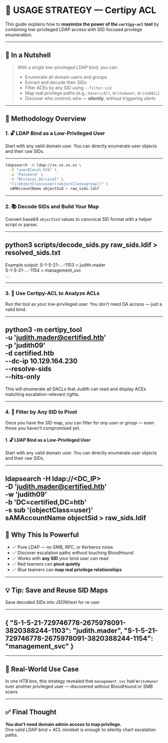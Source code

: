 # 🧠 USAGE STRATEGY — Certipy ACL

This guide explains how to **maximize the power of the `certipy-acl` tool** by combining low-privileged LDAP access with SID-focused privilege enumeration.

---

## 🔐 In a Nutshell

> With a single low-privileged LDAP bind, you can:
>
> - Enumerate all domain users and groups
> - Extract and decode their SIDs
> - Filter ACEs by any SID using `--filter-sid`
> - Map real privilege paths (e.g., `GenericAll`, `WriteOwner`, `WriteDACL`)
> - Discover who controls who — **silently**, without triggering alerts

---

## 🧩 Methodology Overview

### 1. 🔓 **LDAP Bind as a Low-Privileged User**
Start with any valid domain user. You can directly enumerate user objects and their raw SIDs.

---
```bash
ldapsearch -H ldap://xx.xx.xx.xx \
  -D "user@local.htb" \
  -w 'Password' \
  -b "DC=local,DC=local" \
  "(|(objectClass=user)(objectClass=group))" \
  sAMAccountName objectSid > raw_sids.ldif

```
---

### 2. 📚 **Decode SIDs and Build Your Map**
Convert base64 `objectSid` values to canonical SID format with a helper script or parser.

---
python3 scripts/decode_sids.py raw_sids.ldif > resolved_sids.txt
---

Example output:
S-1-5-21-...-1103 = judith.mader  
S-1-5-21-...-1154 = management_svc  
...

---

### 3. 🧠 **Use Certipy-ACL to Analyze ACLs**
Run the tool as your low-privileged user. You don’t need DA access — just a valid bind.

---
python3 -m certipy_tool \
  -u 'judith.mader@certified.htb' \
  -p 'judith09' \
  -d certified.htb \
  --dc-ip 10.129.164.230 \
  --resolve-sids \
  --hits-only
---

This will enumerate all DACLs that Judith can read and display ACEs matching escalation-relevant rights.

---

### 4. 🎯 **Filter by Any SID to Pivot**
Once you have the SID map, you can filter for *any user or group* — even those you haven’t compromised yet.

#### 1. 🔓 LDAP Bind as a Low-Privileged User
Start with any valid domain user. You can directly enumerate user objects and their raw SIDs.

---
ldapsearch -H ldap://<DC_IP> \
  -D 'judith.mader@certified.htb' \
  -w 'judith09' \
  -b 'DC=certified,DC=htb' \
  -s sub '(objectClass=user)' \
  sAMAccountName objectSid > raw_sids.ldif
---

## 🧨 Why This Is Powerful

- ✅ Pure LDAP — no SMB, RPC, or Kerberos noise  
- ✅ Discover escalation paths without touching BloodHound  
- ✅ Works with **any SID** your bind user can read  
- ✅ Red teamers can **pivot quietly**  
- ✅ Blue teamers can **map real privilege relationships**  

---

## 💡 Tip: Save and Reuse SID Maps

Save decoded SIDs into JSON/text for re-use:

---
{
  "S-1-5-21-729746778-2675978091-3820388244-1103": "judith.mader",
  "S-1-5-21-729746778-2675978091-3820388244-1154": "management_svc"
}
---

---

## 📘 Real-World Use Case

In one HTB box, this strategy revealed that `management_svc` had `WriteOwner` over another privileged user — discovered without BloodHound or SMB scans.

---

## ✅ Final Thought

**You don’t need domain admin access to map privilege.**  
One valid LDAP bind + ACL mindset is enough to silently chart escalation paths.

